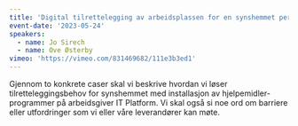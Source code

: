 ```yaml
---
title: 'Digital tilrettelegging av arbeidsplassen for en synshemmet person'
event-date: '2023-05-24'
speakers:
  - name: Jo Sirech
  - name: Ove Østerby
vimeo: 'https://vimeo.com/831469682/111e3b3ed1'
---
```


Gjennom to konkrete caser skal vi beskrive hvordan vi løser tilretteleggingsbehov for synshemmet med installasjon av hjelpemidler-programmer på arbeidsgiver IT Platform. Vi skal også si noe ord om barriere eller utfordringer som vi eller våre leverandører kan møte.